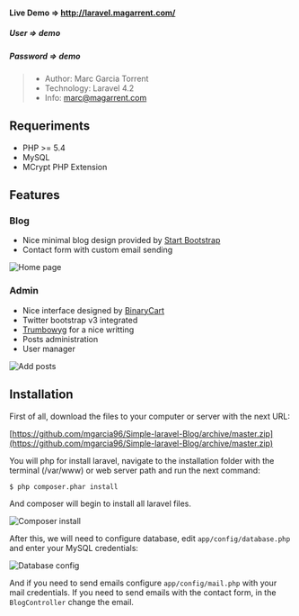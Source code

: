 #### Live Demo => http://laravel.magarrent.com/
##### User => demo
##### Password => demo

> * Author: Marc Garcia Torrent
> * Technology: Laravel 4.2
> * Info: marc@magarrent.com

## Requeriments

* PHP >= 5.4
* MySQL
* MCrypt PHP Extension

## Features

### Blog
* Nice minimal blog design provided by [Start Bootstrap](http://startbootstrap.com/)
* Contact form with custom email sending

![Home page](http://s4.postimg.org/d1xnqi7rh/Marc_Garcia_Torrent_Magarrent_Home.png)

### Admin
* Nice interface designed by [BinaryCart](http://binarycart.com/)
* Twitter bootstrap v3 integrated
* [Trumbowyg](http://alex-d.github.io/Trumbowyg/) for a nice writting
* Posts administration
* User manager

![Add posts](http://s22.postimg.org/9ux6hrhoh/www_magarrent_com_Supersecret_Administrator.png)

## Installation

First of all, download the files to your computer or server with the next URL:

[https://github.com/mgarcia96/Simple-laravel-Blog/archive/master.zip](https://github.com/mgarcia96/Simple-laravel-Blog/archive/master.zip)

You will php for install laravel, navigate to the installation folder with the terminal (/var/www) or web server path and run the next command:

`$ php composer.phar install`

And composer will begin to install all laravel files.

![Composer install](http://s22.postimg.org/9qkzijio1/screenshot_08.png)

After this, we will need to configure database, edit `app/config/database.php` and enter your MySQL credentials:

![Database config](http://s11.postimg.org/nz9ig2jzn/screenshot_09.png)

And if you need to send emails configure `app/config/mail.php` with your mail credentials.
If you need to send emails with the contact form, in the `BlogController` change the email.
